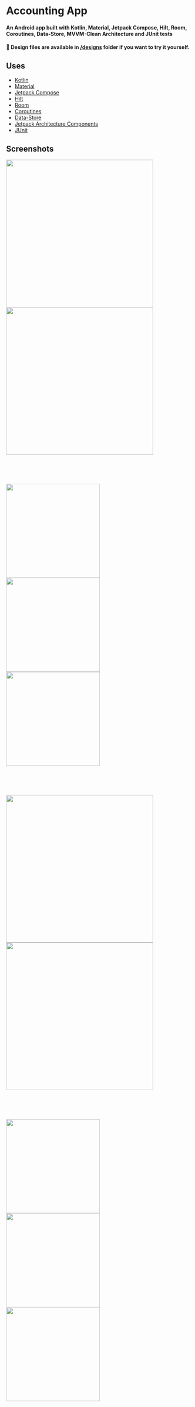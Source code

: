 # Accounting App
#### An Android app built with Kotlin, Material, Jetpack Compose, Hilt, Room, Coroutines, Data-Store, MVVM-Clean Architecture and JUnit tests

#### 🎨 Design files are available in [/designs](/designs) folder if you want to try it yourself.

## Uses
* [Kotlin](https://developer.android.com/kotlin)
* [Material](https://material.io)
* [Jetpack Compose](https://developer.android.com/jetpack/compose)
* [Hilt](https://dagger.dev/hilt)
* [Room](https://developer.android.com/jetpack/androidx/releases/room)
* [Coroutines](https://developer.android.com/kotlin/coroutines)
* [Data-Store](https://developer.android.com/topic/libraries/architecture/datastore)
* [Jetpack Architecture Components](https://developer.android.com/jetpack/guide)
* [JUnit](https://developer.android.com/training/testing/local-tests)

## Screenshots
<p float="left">
  <img src="screenshots/Screenshot_20220212-210811.png" width="400" style="margin-right:20px"/>
  <span>
  <img src="screenshots/Screenshot_20220212-210612.png" width="400" style="margin-right:20px"/>
</p>

</br>
</br>
</br>

<p float="left">
  <img src="screenshots/Screenshot_20220212-210623.png" width="255" style="margin-right:22px"/>
  <span>
  <img src="screenshots/Screenshot_20220212-210633.png" width="255" style="margin-right:22px"/>
  <span>
  <img src="screenshots/Screenshot_20220212-210641.png" width="255" style="margin-right:22px"/>
</p>

</br>
</br>
</br>

<p float="left">
  <img src="screenshots/Screenshot_20220212-210718.png" width="400" style="margin-right:22px"/>
  <span>
  <img src="screenshots/Screenshot_20220212-210651.png" width="400" style="margin-right:22px"/>
</p>

<br>
</br>
</br>

<p float="left">
  <img src="screenshots/Screenshot_20220212-210728.png" width="255" style="margin-right:22px"/>
  <span>
  <img src="screenshots/Screenshot_20220212-210745.png" width="255" style="margin-right:22px"/>
  <span>
  <img src="screenshots/Screenshot_20220212-210701.png" width="255" style="margin-right:22px"/>
</p>
